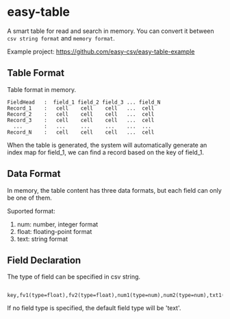 # easy-table

A smart table for read and search in memory. You can convert it between `csv string format` and `memory format`.


Example project: https://github.com/easy-csv/easy-table-example

## Table Format

Table format in memory.

    FieldHead   :  field_1 field_2 field_3 ... field_N
    Record_1    :   cell    cell    cell   ...  cell
    Record_2    :   cell    cell    cell   ...  cell
    Record_3    :   cell    cell    cell   ...  cell
      ...       :   ...     ...     ...    ...  ...
    Record_N    :   cell    cell    cell   ...  cell

When the table is generated, the system will automatically generate an index map for field_1, we can find a record based on the key of field_1.

## Data Format
In memory, the table content has three data formats, but each field can only be one of them.

Suported format:

1. num: number, integer format
2. float: floating-point format
3. text: string format

## Field Declaration

The type of field can be specified in csv string.

    	key,fv1(type=float),fv2(type=float),num1(type=num),num2(type=num),txt1(type=text),txt2

If no field type is specified, the default field type will be 'text'.